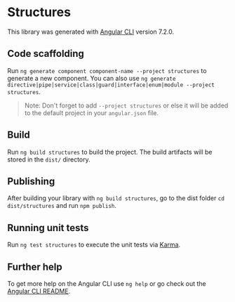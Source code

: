 # Structures

This library was generated with [Angular CLI](https://github.com/angular/angular-cli) version 7.2.0.

## Code scaffolding

Run `ng generate component component-name --project structures` to generate a new component. You can also use `ng generate directive|pipe|service|class|guard|interface|enum|module --project structures`.
> Note: Don't forget to add `--project structures` or else it will be added to the default project in your `angular.json` file. 

## Build

Run `ng build structures` to build the project. The build artifacts will be stored in the `dist/` directory.

## Publishing

After building your library with `ng build structures`, go to the dist folder `cd dist/structures` and run `npm publish`.

## Running unit tests

Run `ng test structures` to execute the unit tests via [Karma](https://karma-runner.github.io).

## Further help

To get more help on the Angular CLI use `ng help` or go check out the [Angular CLI README](https://github.com/angular/angular-cli/blob/master/README.md).
